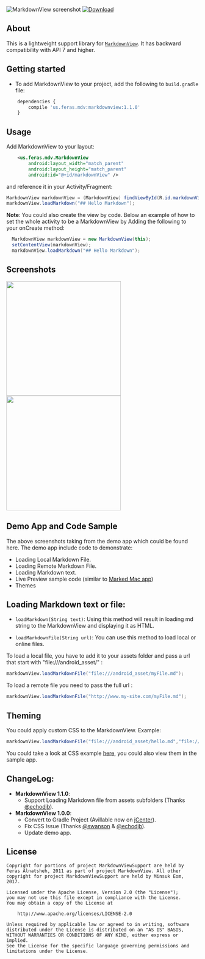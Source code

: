 
![MarkdownView screenshot](http://i.imgur.com/PufzgYX.jpg)
[![Download](https://api.bintray.com/packages/falnatsheh/maven/MarkdownView/images/download.svg)](https://bintray.com/falnatsheh/maven/MarkdownView/_latestVersion)

## About

This is a lightweight support library for [`MarkdownView`](https://github.com/falnatsheh/MarkdownView). It has backward compatibility with API 7 and higher.

## Getting started

- To add MarkdownView to your project, add the following to `build.gradle` file:
```javascript
	dependencies { 
	    compile 'us.feras.mdv:markdownview:1.1.0'
	}
```

## Usage

Add MarkdownView to your layout: 

```xml
    <us.feras.mdv.MarkdownView
        android:layout_width="match_parent"
        android:layout_height="match_parent"
        android:id="@+id/markdownView" />
```

and reference it in your Activity/Fragment:  

```java
MarkdownView markdownView = (MarkdownView) findViewById(R.id.markdownView);
markdownView.loadMarkdown("## Hello Markdown"); 
```
**Note**:
You could also create the view by code. Below an example of how to set the whole activity to be a MarkdownView by Adding the following to your onCreate method:

```java
  MarkdownView markdownView = new MarkdownView(this);
  setContentView(markdownView);
  markdownView.loadMarkdown("## Hello Markdown"); 
```

## Screenshots

<img src="http://i.imgur.com/gY8eXaj.jpg" width="300"> 
<img src="http://i.imgur.com/ETHYbCv.jpg" width="300"> 

## Demo App and Code Sample

The above screenshots taking from the demo app which could be found here. The demo app include code to demonstrate: 

- Loading Local Markdown File. 
- Loading Remote Markdown File. 
- Loading Markdown text.
- Live Preview sample code (similar to [Marked Mac app](http://marked2app.com/))
- Themes

## Loading Markdown text or file: 

- `loadMarkdown(String text)`:
Using this method will result in loading md string to the MarkdownView and displaying it as HTML. 

 
- `loadMarkdownFile(String url)`:
You can use this method to load local or online files. 

To load a local file, you have to add it to your assets folder and pass a url that start with "file:///android_asset/" : 

```java
markdownView.loadMarkdownFile("file:///android_asset/myFile.md");
```

To load a remote file you need to pass the full url :    

```java
markdownView.loadMarkdownFile("http://www.my-site.com/myFile.md");
```

## Theming

You could apply custom CSS to the MarkdownView. Example: 

```java
markdownView.loadMarkdownFile("file:///android_asset/hello.md","file:///android_asset/MyCustomTheme.css");
```
You could take a look at CSS example [here](https://github.com/falnatsheh/MarkdownView/tree/master/MarkdownViewDemo/assets/markdown_css_themes), you could also view them in the sample app.

## ChangeLog: 

- **MarkdownView 1.1.0**:
	- Support Loading Markdown file from assets subfolders (Thanks [@echodjb](https://github.com/DiegoRosado)). 
- **MarkdownView 1.0.0**:
	- Convert to Gradle Project (Avillable now on [jCenter](https://bintray.com/falnatsheh/maven/MarkdownView/view)). 
	- Fix CSS Issue (Thanks [@swanson](https://github.com/swanson) & [@echodjb](https://github.com/echodjb)). 
	- Update demo app.  

						
## License
```
Copyright for portions of project MarkdownViewSupport are held by Feras Alnatsheh, 2011 as part of project MarkdownView. All other copyright for project MarkdownViewSupport are held by Minsuk Eom, 2017.

Licensed under the Apache License, Version 2.0 (the "License");
you may not use this file except in compliance with the License.
You may obtain a copy of the License at

    http://www.apache.org/licenses/LICENSE-2.0

Unless required by applicable law or agreed to in writing, software
distributed under the License is distributed on an "AS IS" BASIS,
WITHOUT WARRANTIES OR CONDITIONS OF ANY KIND, either express or implied.
See the License for the specific language governing permissions and
limitations under the License.
```
